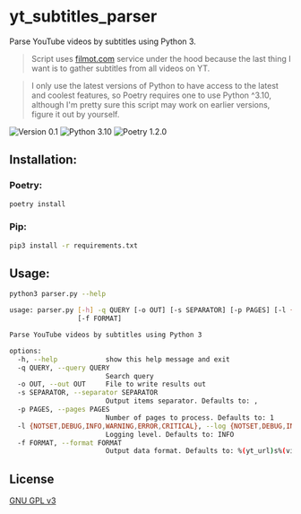 # yt_subtitles_parser

Parse YouTube videos by subtitles using Python 3.
> Script uses [filmot.com](https://filmot.com) service under the hood because the last thing I want is to gather subtitles from all videos on YT.

> I only use the latest versions of Python to have access to the latest and coolest features, so Poetry requires one to use Python ^3.10, although I'm pretty sure this script may work on earlier versions, figure it out by yourself.

![Version 0.1](https://img.shields.io/badge/version-0.1-informational) ![Python 3.10](https://img.shields.io/badge/python-3.10-blue) ![Poetry 1.2.0](https://img.shields.io/badge/poetry-1.2.0-informational)

## Installation:
### Poetry:
```sh
poetry install
```
### Pip:
```sh
pip3 install -r requirements.txt
```

## Usage:
```sh
python3 parser.py --help

usage: parser.py [-h] -q QUERY [-o OUT] [-s SEPARATOR] [-p PAGES] [-l {NOTSET,DEBUG,INFO,WARNING,ERROR,CRITICAL}]
                 [-f FORMAT]

Parse YouTube videos by subtitles using Python 3

options:
  -h, --help            show this help message and exit
  -q QUERY, --query QUERY
                        Search query
  -o OUT, --out OUT     File to write results out
  -s SEPARATOR, --separator SEPARATOR
                        Output items separator. Defaults to: ,
  -p PAGES, --pages PAGES
                        Number of pages to process. Defaults to: 1
  -l {NOTSET,DEBUG,INFO,WARNING,ERROR,CRITICAL}, --log {NOTSET,DEBUG,INFO,WARNING,ERROR,CRITICAL}
                        Logging level. Defaults to: INFO
  -f FORMAT, --format FORMAT
                        Output data format. Defaults to: %(yt_url)s%(video_id)s
```

## License
[GNU GPL v3](https://www.gnu.org/licenses/gpl-3.0.html)
